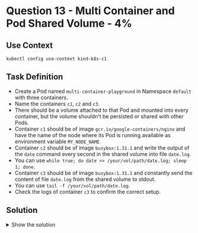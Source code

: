 # Question 13 - Multi Container and Pod Shared Volume - 4%

## Use Context

```shell
kubectl config use-context kind-k8s-c1
```

## Task Definition

- Create a Pod named `multi-container-playground` in Namespace `default` with three containers.
- Name the containers `c1`, `c2` and `c3`.
- There should be a volume attached to that Pod and mounted into every container, but the volume shouldn't be persisted or shared with other Pods.
- Container `c1` should be of image `gcr.io/google-containers/nginx` and have the name of the node where its Pod is running available as environment variable `MY_NODE_NAME`.
- Container `c2` should be of image `busybox:1.31.1` and write the output of the `date` command every second in the shared volume into file `date.log`.
- You can use `while true; do date >> /your/vol/path/date.log; sleep 1; done`.
- Container `c3` should be of image `busybox:1.31.1` and constantly send the content of file `date.log` from the shared volume to stdout.
- You can use `tail -f /your/vol/path/date.log`.
- Check the logs of container `c3` to confirm the correct setup.

## Solution

<details>
  <summary>Show the solution</summary>

### Create the Pod YAML Template

```shell
k run multi-container-playground --image=gcr.io/google-containers/nginx -o yaml --dry-run=client > 13.yaml
```

### YAML Definition Content

The important point in this task is to follow the requirements step by step.
- Create the first container with its requirements, env variable, know how to pass the Node Name.
- Define the `volumeMounts` and the `volume` definition of type `emptyDir`.
- Then create the second container with the `command` and `volumeMounts` definition.
- The third container is similar to the second one, pay attention to the `command` definition.
- Looks difficult but it is not.

```yaml
apiVersion: v1
kind: Pod
metadata:
  labels:
    run: multi-container-playground
  name: multi-container-playground
spec:
  containers:
  - image: gcr.io/google-containers/nginx
    name: c1
    env:
      - name: MY_NODE_NAME
        valueFrom:
          fieldRef:
            fieldPath: spec.nodeName
    volumeMounts:
      - mountPath: /vol
        name: vol
    resources: {}
  - image: busybox:1.31.1
    name: c2
    command: ["sh", "-c", "while true; do date >> /vol/date.log; sleep 1; done"]
    volumeMounts:
    - mountPath: /vol
      name: vol
  - image: busybox:1.31.1
    name: c3
    command: ["sh", "-c", "tail -f /vol/date.log"]
    volumeMounts:
      - mountPath: /vol
        name: vol
  dnsPolicy: ClusterFirst
  restartPolicy: Always
  volumes:
    - name: vol
      emptyDir: {}
```

### Apply the YAML Definition

```shell
k apply -f 13.yaml
pod/multi-container-playground created
```

### Check the Pod

```shell
k get pod multi-container-playground
NAME                         READY   STATUS    RESTARTS   AGE
multi-container-playground   3/3     Running   0          51s
```

### Check the container c1

Check if container `c1` has the requested node name as env variable:

```shell
k exec multi-container-playground -c c1 -- env | grep MY
MY_NODE_NAME=k8s-c1-worker2
```

### Check the container c3

```shell
k logs multi-container-playground -c c3
Fri Oct 25 02:01:54 UTC 2024
Fri Oct 25 02:01:55 UTC 2024
Fri Oct 25 02:01:56 UTC 2024
Fri Oct 25 02:01:57 UTC 2024
Fri Oct 25 02:01:58 UTC 2024
Fri Oct 25 02:01:59 UTC 2024
Fri Oct 25 02:02:00 UTC 2024
```

</details>
